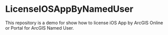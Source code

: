 # LicenseIOSAppByNamedUser
This repository is a demo for show how to license iOS App by ArcGIS Online or Portal for ArcGIS Named User.
